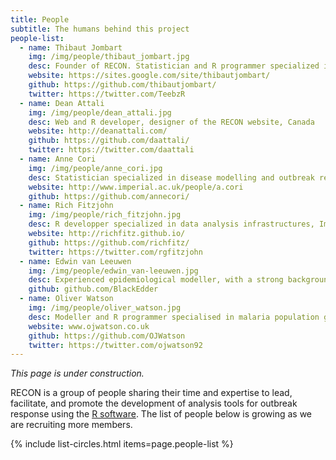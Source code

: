 ```yaml
---
title: People
subtitle: The humans behind this project
people-list:
  - name: Thibaut Jombart
    img: /img/people/thibaut_jombart.jpg
    desc: Founder of RECON. Statistician and R programmer specialized in outbreak analysis, Imperial College London, UK
    website: https://sites.google.com/site/thibautjombart/
    github: https://github.com/thibautjombart/
    twitter: https://twitter.com/TeebzR
  - name: Dean Attali
    img: /img/people/dean_attali.jpg
    desc: Web and R developer, designer of the RECON website, Canada
    website: http://deanattali.com/
    github: https://github.com/daattali/
    twitter: https://twitter.com/daattali
  - name: Anne Cori
    img: /img/people/anne_cori.jpg
    desc: Statistician specialized in disease modelling and outbreak response, Imperial College London, UK
    website: http://www.imperial.ac.uk/people/a.cori
    github: https://github.com/annecori/
  - name: Rich Fitzjohn
    img: /img/people/rich_fitzjohn.jpg
    desc: R developper specialized in data analysis infrastructures, Imperial College London, UK
    website: http://richfitz.github.io/
    github: https://github.com/richfitz/
    twitter: https://twitter.com/rgfitzjohn
  - name: Edwin van Leeuwen
    img: /img/people/edwin_van-leeuwen.jpg
    desc: Experienced epidemiological modeller, with a strong background as R programmer, Public Health England, United Kingdom
    github: github.com/BlackEdder
  - name: Oliver Watson
    img: /img/people/oliver_watson.jpg
    desc: Modeller and R programmer specialised in malaria population genetics, Imperial College London, UK
    website: www.ojwatson.co.uk
    github: https://github.com/OJWatson
    twitter: https://twitter.com/ojwatson92
---
```


*This page is under construction.*

RECON is a group of people sharing their time and expertise to lead, facilitate, and promote the development of analysis tools for outbreak response using the [R software](https://www.r-project.org/). The list of people below is growing as we are recruiting more members.

{% include list-circles.html items=page.people-list %}